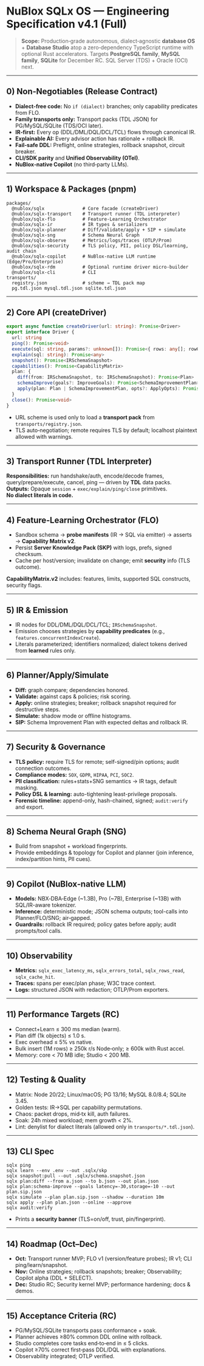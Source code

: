 # NuBlox SQLx OS — Engineering Specification v4.1 (Full)

> **Scope:** Production‑grade autonomous, dialect‑agnostic **database OS** + **Database Studio** atop a zero‑dependency TypeScript runtime with optional Rust accelerators. Targets **PostgreSQL family**, **MySQL family**, **SQLite** for December RC. SQL Server (TDS) + Oracle (OCI) next.

---

## 0) Non‑Negotiables (Release Contract)
- **Dialect‑free code:** No `if (dialect)` branches; only capability predicates from FLO.  
- **Family transports only:** Transport packs (TDL JSON) for PG/MySQL/SQLite (TDS/OCI later).  
- **IR‑first:** Every op (DDL/DML/DQL/DCL/TCL) flows through canonical IR.  
- **Explainable AI:** Every advisor action has rationale + rollback IR.  
- **Fail‑safe DDL:** Preflight, online strategies, rollback snapshot, circuit breaker.  
- **CLI/SDK parity** and **Unified Observability (OTel)**.  
- **NuBlox‑native Copilot** (no third‑party LLMs).

---

## 1) Workspace & Packages (pnpm)
```
packages/
  @nublox/sqlx              # Core facade (createDriver)
  @nublox/sqlx-transport    # Transport runner (TDL interpreter)
  @nublox/sqlx-flo          # Feature-Learning Orchestrator
  @nublox/sqlx-ir           # IR types & serializers
  @nublox/sqlx-planner      # Diff/validate/apply + SIP + simulate
  @nublox/sqlx-sng          # Schema Neural Graph
  @nublox/sqlx-observe      # Metrics/logs/traces (OTLP/Prom)
  @nublox/sqlx-security     # TLS policy, PII, policy DSL/learning, audit chain
  @nublox/sqlx-copilot      # NuBlox-native LLM runtime (Edge/Pro/Enterprise)
  @nublox/sqlx-rdm          # Optional runtime driver micro-builder
  @nublox/sqlx-cli          # CLI
transports/
  registry.json             # scheme → TDL pack map
  pg.tdl.json mysql.tdl.json sqlite.tdl.json
```
---

## 2) Core API (createDriver)
```ts
export async function createDriver(url: string): Promise<Driver>
export interface Driver {
  url: string
  ping(): Promise<void>
  execute(sql: string, params?: unknown[]): Promise<{ rows: any[]; rowCount?: number }>
  explain(sql: string): Promise<any>
  snapshot(): Promise<IRSchemaSnapshot>
  capabilities(): Promise<CapabilityMatrix>
  plan: {
    diff(from: IRSchemaSnapshot, to: IRSchemaSnapshot): Promise<Plan>
    schemaImprove(goals?: ImproveGoals): Promise<SchemaImprovementPlan>
    apply(plan: Plan | SchemaImprovementPlan, opts?: ApplyOpts): Promise<ApplyReport>
  }
  close(): Promise<void>
}
```
- URL scheme is used only to load a **transport pack** from `transports/registry.json`.  
- TLS auto‑negotiation; remote requires TLS by default; localhost plaintext allowed with warnings.

---

## 3) Transport Runner (TDL Interpreter)
**Responsibilities:** run handshake/auth, encode/decode frames, query/prepare/execute, cancel, ping — driven by **TDL** data packs.  
**Outputs:** Opaque `session` + `exec/explain/ping/close` primitives.  
**No dialect literals in code.**

---

## 4) Feature‑Learning Orchestrator (FLO)
- Sandbox schema → **probe manifests** (IR → SQL via emitter) → asserts → **Capability Matrix v2**.  
- Persist **Server Knowledge Pack (SKP)** with logs, prefs, signed checksum.  
- Cache per host/version; invalidate on change; emit **security** info (TLS outcome).

**CapabilityMatrix.v2** includes: features, limits, supported SQL constructs, security flags.

---

## 5) IR & Emission
- IR nodes for DDL/DML/DQL/DCL/TCL; `IRSchemaSnapshot`.  
- Emission chooses strategies by **capability predicates** (e.g., `features.concurrentIndexCreate`).  
- Literals parameterized; identifiers normalized; dialect tokens derived from **learned** rules only.

---

## 6) Planner/Apply/Simulate
- **Diff:** graph compare; dependencies honored.  
- **Validate:** against caps & policies; risk scoring.  
- **Apply:** online strategies; breaker; rollback snapshot required for destructive steps.  
- **Simulate:** shadow mode or offline histograms.  
- **SIP:** Schema Improvement Plan with expected deltas and rollback IR.

---

## 7) Security & Governance
- **TLS policy:** require TLS for remote; self-signed/pin options; audit connection outcomes.  
- **Compliance modes:** `SOX`, `GDPR`, `HIPAA`, `PCI`, `SOC2`.  
- **PII classification:** rules+stats+SNG semantics → IR tags, default masking.  
- **Policy DSL & learning:** auto-tightening least-privilege proposals.  
- **Forensic timeline:** append-only, hash-chained, signed; `audit:verify` and export.

---

## 8) Schema Neural Graph (SNG)
- Build from snapshot + workload fingerprints.  
- Provide embeddings & topology for Copilot and planner (join inference, index/partition hints, PII cues).

---

## 9) Copilot (NuBlox‑native LLM)
- **Models:** NBX‑DBA‑Edge (~1.3B), Pro (~7B), Enterprise (~13B) with SQL/IR-aware tokenizer.  
- **Inference:** deterministic mode; JSON schema outputs; tool-calls into Planner/FLO/SNG; air‑gapped.  
- **Guardrails:** rollback IR required; policy gates before apply; audit prompts/tool calls.

---

## 10) Observability
- **Metrics:** `sqlx_exec_latency_ms`, `sqlx_errors_total`, `sqlx_rows_read`, `sqlx_cache_hit`.  
- **Traces:** spans per exec/plan phase; W3C trace context.  
- **Logs:** structured JSON with redaction; OTLP/Prom exporters.

---

## 11) Performance Targets (RC)
- Connect+Learn ≤ 300 ms median (warm).  
- Plan diff (1k objects) ≤ 1.0 s.  
- Exec overhead ≤ 5% vs native.  
- Bulk insert (1M rows) ≥ 250k r/s Node‑only; ≥ 600k with Rust accel.  
- Memory: core < 70 MB idle; Studio < 200 MB.

---

## 12) Testing & Quality
- Matrix: Node 20/22; Linux/macOS; PG 13/16; MySQL 8.0/8.4; SQLite 3.45.  
- Golden tests: IR→SQL per capability permutations.  
- Chaos: packet drops, mid‑tx kill, auth failures.  
- Soak: 24h mixed workload; mem growth < 2%.  
- Lint: denylist for dialect literals (allowed only in `transports/*.tdl.json`).

---

## 13) CLI Spec
```
sqlx ping
sqlx learn --env .env --out .sqlx/skp
sqlx snapshot:pull --out .sqlx/schema.snapshot.json
sqlx plan:diff --from a.json --to b.json --out plan.json
sqlx plan:schema-improve --goals latency=-30,storage=-10 --out plan.sip.json
sqlx simulate --plan plan.sip.json --shadow --duration 10m
sqlx apply --plan plan.json --online --approve
sqlx audit:verify
```
- Prints a **security banner** (TLS=on/off, trust, pin/fingerprint).

---

## 14) Roadmap (Oct–Dec)
- **Oct:** Transport runner MVP; FLO v1 (version/feature probes); IR v1; CLI ping/learn/snapshot.  
- **Nov:** Online strategies; rollback snapshots; breaker; Observability; Copilot alpha (DDL + SELECT).  
- **Dec:** Studio RC; Security kernel MVP; performance hardening; docs & demos.

---

## 15) Acceptance Criteria (RC)
- PG/MySQL/SQLite transports pass conformance + soak.  
- Planner achieves ≥80% common DDL online with rollback.  
- Studio completes core tasks end‑to‑end in ≤ 5 clicks.  
- Copilot ≥70% correct first‑pass DDL/DQL with explanations.  
- Observability integrated; OTLP verified.
